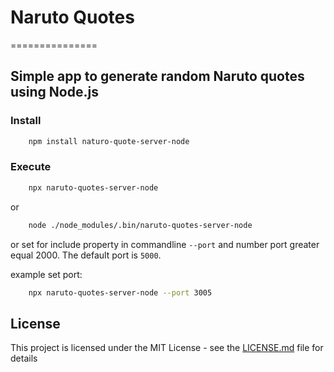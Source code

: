 # Naruto Quotes 
===============
## Simple app to generate random Naruto quotes using Node.js


### Install

```sh
    npm install naturo-quote-server-node
```


### Execute

```sh
    npx naruto-quotes-server-node 
```
or

```sh
    node ./node_modules/.bin/naruto-quotes-server-node
```

or set for include property in commandline `--port` and number port greater equal 2000. The default port is `5000`.

example set port: 

```sh
    npx naruto-quotes-server-node --port 3005
```

## License
This project is licensed under the MIT License - see the [LICENSE.md](LICENSE.md) file for details
